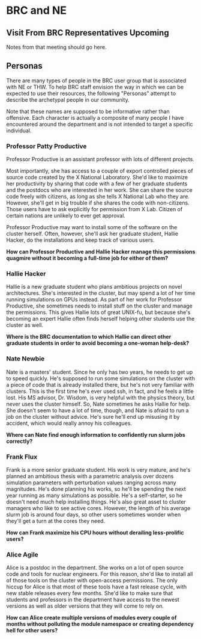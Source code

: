 # BRC and NE

## Visit From BRC Representatives Upcoming


Notes from that meeting should go here. 


## Personas

There are many types of people in the BRC user group that is associated with NE 
or THW. To help BRC staff envision the way in which we can be expected to use 
their resources, the following "Personas" attempt to describe the archetypal 
people in our community.

Note that these names are supposed to be informative rather than offensive. 
Each character is actually a composite of many people I have encountered around 
the department and is not intended to target a specific individual.


### Professor Patty Productive 

Professor Productive is an assistant professor with lots of different projects. 

Most importantly, she has access to a couple of export controlled pieces of 
source code created by the X National Laboratory. She'd like to maximize her 
productivity by sharing that code with a few of her graduate students and the 
postdocs who are interested in her work.  She can share the source code freely 
with citizens, as long as she tells X National Lab who they are.  However, 
she'll get in big trouble if she shares the code with non-citizens. Those users 
have to ask explicitly for permission from X Lab. Citizen of certain nations 
are unlikely to ever get approval.  

Professor Productive may want to install some of the software on the cluster 
herself. Often, however, she'll ask her graduate student, Hallie Hacker, do 
the installations and keep track of various users. 

**How can Professor Productive and Hallie Hacker manage this permissions 
quagmire without it becoming a full-time job for either of them?**


### Hallie Hacker

Hallie is a new graduate student who plans ambitious projects on novel 
architectures. She's interested in the cluster, but may spend a lot of her time 
running simulations on GPUs instead. As part of her work for Professor 
Productive, she sometimes needs to install stuff on the cluster and manage the 
permissions. This gives Hallie lots of great UNIX-fu, but because she's 
becoming an expert Hallie often finds herself helping other students use the 
cluster as well.

**Where is the BRC documentation to which Hallie can direct other graduate students in 
order to avoid becoming a one-woman help-desk?**


### Nate Newbie

Nate is a masters' student. Since he only has two years, he needs to get up to 
speed quickly. He's supposed to run some simulations on the cluster with a 
piece of code that is already installed there, but he's not very familiar with 
clusters. This is the first time he's ever used ssh, in fact, and he feels a 
little lost. His MS advisor, Dr. Wisdom, is very helpful with the physics theory, 
but never uses the cluster himself. So, Nate sometimes he asks Hallie for help. 
She doesn't seem to have a lot of time, though, and Nate is afraid to run a 
job on the cluster without advice. He's sure he'll end up misusing it by 
accident, which would really annoy his colleagues. 


**Where can Nate find enough information to confidently run slurm jobs 
correctly?**


### Frank Flux

Frank is a more senior graduate student. His work is very mature, and he's 
planned an ambitious thesis with a parametric analysis over dozens simulation 
parameters with perturbation values ranging across many magnitudes.  He's done 
planning his works, so he'll be spending the next year running as many 
simulations as possible.  He's a self-starter, so he doesn't need much help 
installing things. He's also great asset to cluster managers who like to 
see active cores. However, the length of his average slurm job is around four 
days, so other users sometimes wonder when they'll get a turn at the cores they 
need.

**How can Frank maximize his CPU hours without derailing less-prolific users?**

### Alice Agile

Alice is a postdoc in the department. She works on a lot of open source code 
and tools for nuclear engineers. For this reason, she'd like to install all of 
those tools on the cluster with open-access permissions. The only hiccup for 
Alice is that most of these tools have a fast release cycle, with new stable 
releases every few months. She'd like to make sure that students and professors 
in the department have access to the newest versions as well as older versions 
that they will come to rely on.

**How can Alice create multiple versions of modules every couple of months 
without polluting the module namespace or creating dependency hell for other 
users?**
